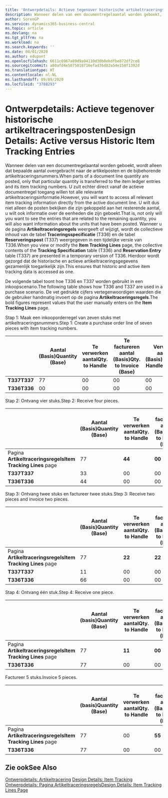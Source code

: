 ```yaml
---
title: 'Ontwerpdetails: Actieve tegenover historische artikeltraceringsposten | Microsoft Docs'
description: Wanneer delen van een documentregelaantal worden geboekt, wordt alleen dat bepaalde aantal overgebracht naar de artikelposten en de bijbehorende artikeltraceringsnummers. U zult echter direct vanaf de actieve documentregel toegang willen tot alle relevante artikeltraceringsinformatie. U wilt dus niet alleen de posten bekijken die zijn gekoppeld aan het resterende aantal, u wilt ook informatie over de eenheden die zijn geboekt. Wanneer u de pagina **Artikeltraceringsregels** weergeeft of wijzigt, wordt de collectieve inhoud van de tabel **Traceringsspecificatie** (T336) en de tabel **Reserveringspost** (T337) weergegeven in een tijdelijke versie van T336. Hierdoor wordt gezorgd dat de historische en actieve artikeltraceringsgegevens gezamenlijk toegankelijk zijn.
author: SorenGP
ms.service: dynamics365-business-central
ms.topic: article
ms.devlang: na
ms.tgt_pltfrm: na
ms.workload: na
ms.search.keywords: ''
ms.date: 04/01/2020
ms.author: edupont
ms.openlocfilehash: 6611c6967a89d9a94110d30b0ebdfbe872df2ce8
ms.sourcegitcommit: a80afd4e5075018716efad76d82a54e158f1392d
ms.translationtype: HT
ms.contentlocale: nl-NL
ms.lasthandoff: 09/09/2020
ms.locfileid: "3788293"
---
```

# <a name="design-details-active-versus-historic-item-tracking-entries"></a><span data-ttu-id="3bc2b-107">Ontwerpdetails: Actieve tegenover historische artikeltraceringsposten</span><span class="sxs-lookup"><span data-stu-id="3bc2b-107">Design Details: Active versus Historic Item Tracking Entries</span></span>
<span data-ttu-id="3bc2b-108">Wanneer delen van een documentregelaantal worden geboekt, wordt alleen dat bepaalde aantal overgebracht naar de artikelposten en de bijbehorende artikeltraceringsnummers.</span><span class="sxs-lookup"><span data-stu-id="3bc2b-108">When parts of a document line quantity are posted, only that particular quantity is transferred to the item ledger entries and its item tracking numbers.</span></span> <span data-ttu-id="3bc2b-109">U zult echter direct vanaf de actieve documentregel toegang willen tot alle relevante artikeltraceringsinformatie.</span><span class="sxs-lookup"><span data-stu-id="3bc2b-109">However, you will want to access all relevant item tracking information directly from the active document line.</span></span> <span data-ttu-id="3bc2b-110">U wilt dus niet alleen de posten bekijken die zijn gekoppeld aan het resterende aantal, u wilt ook informatie over de eenheden die zijn geboekt.</span><span class="sxs-lookup"><span data-stu-id="3bc2b-110">That is, not only will you want to see the entries that are related to the remaining quantity, you will also want information about the units that have been posted.</span></span> <span data-ttu-id="3bc2b-111">Wanneer u de pagina **Artikeltraceringsregels** weergeeft of wijzigt, wordt de collectieve inhoud van de tabel **Traceringsspecificatie** (T336) en de tabel **Reserveringspost** (T337) weergegeven in een tijdelijke versie van T336.</span><span class="sxs-lookup"><span data-stu-id="3bc2b-111">When you view or modify the **Item Tracking Lines** page, the collective contents of the **Tracking Specification** table (T336) and **Reservation Entry** table (T337) are presented in a temporary version of T336.</span></span> <span data-ttu-id="3bc2b-112">Hierdoor wordt gezorgd dat de historische en actieve artikeltraceringsgegevens gezamenlijk toegankelijk zijn.</span><span class="sxs-lookup"><span data-stu-id="3bc2b-112">This ensures that historic and active item tracking data is accessed as one.</span></span>  

 <span data-ttu-id="3bc2b-113">De volgende tabel toont hoe T336 en T337 worden gebruikt in een inkoopscenario.</span><span class="sxs-lookup"><span data-stu-id="3bc2b-113">The following table shows how T336 and T337 are used in a purchase scenario.</span></span> <span data-ttu-id="3bc2b-114">De vet gedrukte cijfers vertegenwoordigen waarden die de gebruiker handmatig invoert op de pagina **Artikeltraceringsregels**.</span><span class="sxs-lookup"><span data-stu-id="3bc2b-114">The bold figures represent values that the user manually enters on the **Item Tracking Lines** page.</span></span>  

 <span data-ttu-id="3bc2b-115">Stap 1: Maak een inkooporderregel van zeven stuks met artikeltraceringsnummers.</span><span class="sxs-lookup"><span data-stu-id="3bc2b-115">Step 1: Create a purchase order line of seven pieces with item tracking numbers.</span></span>  

||<span data-ttu-id="3bc2b-116">**Aantal (Basis)**</span><span class="sxs-lookup"><span data-stu-id="3bc2b-116">**Quantity (Base)**</span></span>|<span data-ttu-id="3bc2b-117">**Te verwerken aantal**</span><span class="sxs-lookup"><span data-stu-id="3bc2b-117">**Qty. to Handle**</span></span>|<span data-ttu-id="3bc2b-118">**Te factureren aantal (Basis)**</span><span class="sxs-lookup"><span data-stu-id="3bc2b-118">**Qty. to Invoice (Base)**</span></span>|<span data-ttu-id="3bc2b-119">**Verwerkt aantal (Basis)**</span><span class="sxs-lookup"><span data-stu-id="3bc2b-119">**Quantity Handled (Base)**</span></span>|<span data-ttu-id="3bc2b-120">**Gefactureerd aantal (Basis)**</span><span class="sxs-lookup"><span data-stu-id="3bc2b-120">**Quantity Invoiced (Base)**</span></span>|  
|-|----------------------------------------------|--------------------------------------------|------------------------------------------------------|-------------------------------------------------------|--------------------------------------------------------|  
|<span data-ttu-id="3bc2b-121">**T337**</span><span class="sxs-lookup"><span data-stu-id="3bc2b-121">**T337**</span></span>|<span data-ttu-id="3bc2b-122">7</span><span class="sxs-lookup"><span data-stu-id="3bc2b-122">7</span></span>|<span data-ttu-id="3bc2b-123">0</span><span class="sxs-lookup"><span data-stu-id="3bc2b-123">0</span></span>|<span data-ttu-id="3bc2b-124">0</span><span class="sxs-lookup"><span data-stu-id="3bc2b-124">0</span></span>|<span data-ttu-id="3bc2b-125">0</span><span class="sxs-lookup"><span data-stu-id="3bc2b-125">0</span></span>|<span data-ttu-id="3bc2b-126">0</span><span class="sxs-lookup"><span data-stu-id="3bc2b-126">0</span></span>|  
|<span data-ttu-id="3bc2b-127">**T336**</span><span class="sxs-lookup"><span data-stu-id="3bc2b-127">**T336**</span></span>|<span data-ttu-id="3bc2b-128">0</span><span class="sxs-lookup"><span data-stu-id="3bc2b-128">0</span></span>|<span data-ttu-id="3bc2b-129">0</span><span class="sxs-lookup"><span data-stu-id="3bc2b-129">0</span></span>|<span data-ttu-id="3bc2b-130">0</span><span class="sxs-lookup"><span data-stu-id="3bc2b-130">0</span></span>|<span data-ttu-id="3bc2b-131">0</span><span class="sxs-lookup"><span data-stu-id="3bc2b-131">0</span></span>|<span data-ttu-id="3bc2b-132">0</span><span class="sxs-lookup"><span data-stu-id="3bc2b-132">0</span></span>|  

 <span data-ttu-id="3bc2b-133">Stap 2: Ontvang vier stuks.</span><span class="sxs-lookup"><span data-stu-id="3bc2b-133">Step 2: Receive four pieces.</span></span>  

||<span data-ttu-id="3bc2b-134">**Aantal (Basis)**</span><span class="sxs-lookup"><span data-stu-id="3bc2b-134">**Quantity (Base)**</span></span>|<span data-ttu-id="3bc2b-135">**Te verwerken aantal**</span><span class="sxs-lookup"><span data-stu-id="3bc2b-135">**Qty. to Handle**</span></span>|<span data-ttu-id="3bc2b-136">**Te factureren aantal (Basis)**</span><span class="sxs-lookup"><span data-stu-id="3bc2b-136">**Qty. to Invoice (Base)**</span></span>|<span data-ttu-id="3bc2b-137">**Verwerkt aantal (Basis)**</span><span class="sxs-lookup"><span data-stu-id="3bc2b-137">**Quantity Handled (Base)**</span></span>|<span data-ttu-id="3bc2b-138">**Gefactureerd aantal (Basis)**</span><span class="sxs-lookup"><span data-stu-id="3bc2b-138">**Quantity Invoiced (Base)**</span></span>|  
|-|----------------------------------------------|--------------------------------------------|------------------------------------------------------|-------------------------------------------------------|--------------------------------------------------------|  
|<span data-ttu-id="3bc2b-139">Pagina **Artikeltraceringsregels**</span><span class="sxs-lookup"><span data-stu-id="3bc2b-139">**Item Tracking Lines** page</span></span>|<span data-ttu-id="3bc2b-140">7</span><span class="sxs-lookup"><span data-stu-id="3bc2b-140">7</span></span>|<span data-ttu-id="3bc2b-141">**4**</span><span class="sxs-lookup"><span data-stu-id="3bc2b-141">**4**</span></span>|<span data-ttu-id="3bc2b-142">**0**</span><span class="sxs-lookup"><span data-stu-id="3bc2b-142">**0**</span></span>|<span data-ttu-id="3bc2b-143">0</span><span class="sxs-lookup"><span data-stu-id="3bc2b-143">0</span></span>|<span data-ttu-id="3bc2b-144">0</span><span class="sxs-lookup"><span data-stu-id="3bc2b-144">0</span></span>|  
|<span data-ttu-id="3bc2b-145">**T337**</span><span class="sxs-lookup"><span data-stu-id="3bc2b-145">**T337**</span></span>|<span data-ttu-id="3bc2b-146">3</span><span class="sxs-lookup"><span data-stu-id="3bc2b-146">3</span></span>|<span data-ttu-id="3bc2b-147">0</span><span class="sxs-lookup"><span data-stu-id="3bc2b-147">0</span></span>|<span data-ttu-id="3bc2b-148">0</span><span class="sxs-lookup"><span data-stu-id="3bc2b-148">0</span></span>|<span data-ttu-id="3bc2b-149">0</span><span class="sxs-lookup"><span data-stu-id="3bc2b-149">0</span></span>|<span data-ttu-id="3bc2b-150">0</span><span class="sxs-lookup"><span data-stu-id="3bc2b-150">0</span></span>|  
|<span data-ttu-id="3bc2b-151">**T336**</span><span class="sxs-lookup"><span data-stu-id="3bc2b-151">**T336**</span></span>|<span data-ttu-id="3bc2b-152">4</span><span class="sxs-lookup"><span data-stu-id="3bc2b-152">4</span></span>|<span data-ttu-id="3bc2b-153">0</span><span class="sxs-lookup"><span data-stu-id="3bc2b-153">0</span></span>|<span data-ttu-id="3bc2b-154">0</span><span class="sxs-lookup"><span data-stu-id="3bc2b-154">0</span></span>|<span data-ttu-id="3bc2b-155">4</span><span class="sxs-lookup"><span data-stu-id="3bc2b-155">4</span></span>|<span data-ttu-id="3bc2b-156">0</span><span class="sxs-lookup"><span data-stu-id="3bc2b-156">0</span></span>|  

 <span data-ttu-id="3bc2b-157">Stap 3: Ontvang twee stuks en factureer twee stuks.</span><span class="sxs-lookup"><span data-stu-id="3bc2b-157">Step 3: Receive two pieces and invoice two pieces.</span></span>  

||<span data-ttu-id="3bc2b-158">**Aantal (Basis)**</span><span class="sxs-lookup"><span data-stu-id="3bc2b-158">**Quantity (Base)**</span></span>|<span data-ttu-id="3bc2b-159">**Te verwerken aantal**</span><span class="sxs-lookup"><span data-stu-id="3bc2b-159">**Qty. to Handle**</span></span>|<span data-ttu-id="3bc2b-160">**Te factureren aantal (Basis)**</span><span class="sxs-lookup"><span data-stu-id="3bc2b-160">**Qty. to Invoice (Base)**</span></span>|<span data-ttu-id="3bc2b-161">**Verwerkt aantal (Basis)**</span><span class="sxs-lookup"><span data-stu-id="3bc2b-161">**Quantity Handled (Base)**</span></span>|<span data-ttu-id="3bc2b-162">**Gefactureerd aantal (Basis)**</span><span class="sxs-lookup"><span data-stu-id="3bc2b-162">**Quantity Invoiced (Base)**</span></span>|  
|-|----------------------------------------------|--------------------------------------------|------------------------------------------------------|-------------------------------------------------------|--------------------------------------------------------|  
|<span data-ttu-id="3bc2b-163">Pagina **Artikeltraceringsregels**</span><span class="sxs-lookup"><span data-stu-id="3bc2b-163">**Item Tracking Lines** page</span></span>|<span data-ttu-id="3bc2b-164">7</span><span class="sxs-lookup"><span data-stu-id="3bc2b-164">7</span></span>|<span data-ttu-id="3bc2b-165">**2**</span><span class="sxs-lookup"><span data-stu-id="3bc2b-165">**2**</span></span>|<span data-ttu-id="3bc2b-166">**2**</span><span class="sxs-lookup"><span data-stu-id="3bc2b-166">**2**</span></span>|<span data-ttu-id="3bc2b-167">4</span><span class="sxs-lookup"><span data-stu-id="3bc2b-167">4</span></span>|<span data-ttu-id="3bc2b-168">0</span><span class="sxs-lookup"><span data-stu-id="3bc2b-168">0</span></span>|  
|<span data-ttu-id="3bc2b-169">**T337**</span><span class="sxs-lookup"><span data-stu-id="3bc2b-169">**T337**</span></span>|<span data-ttu-id="3bc2b-170">1</span><span class="sxs-lookup"><span data-stu-id="3bc2b-170">1</span></span>|<span data-ttu-id="3bc2b-171">0</span><span class="sxs-lookup"><span data-stu-id="3bc2b-171">0</span></span>|<span data-ttu-id="3bc2b-172">0</span><span class="sxs-lookup"><span data-stu-id="3bc2b-172">0</span></span>|<span data-ttu-id="3bc2b-173">0</span><span class="sxs-lookup"><span data-stu-id="3bc2b-173">0</span></span>|<span data-ttu-id="3bc2b-174">0</span><span class="sxs-lookup"><span data-stu-id="3bc2b-174">0</span></span>|  
|<span data-ttu-id="3bc2b-175">**T336**</span><span class="sxs-lookup"><span data-stu-id="3bc2b-175">**T336**</span></span>|<span data-ttu-id="3bc2b-176">6</span><span class="sxs-lookup"><span data-stu-id="3bc2b-176">6</span></span>|<span data-ttu-id="3bc2b-177">0</span><span class="sxs-lookup"><span data-stu-id="3bc2b-177">0</span></span>|<span data-ttu-id="3bc2b-178">0</span><span class="sxs-lookup"><span data-stu-id="3bc2b-178">0</span></span>|<span data-ttu-id="3bc2b-179">6</span><span class="sxs-lookup"><span data-stu-id="3bc2b-179">6</span></span>|<span data-ttu-id="3bc2b-180">2</span><span class="sxs-lookup"><span data-stu-id="3bc2b-180">2</span></span>|  

 <span data-ttu-id="3bc2b-181">Stap 4: Ontvang één stuk.</span><span class="sxs-lookup"><span data-stu-id="3bc2b-181">Step 4: Receive one piece.</span></span>  

||<span data-ttu-id="3bc2b-182">**Aantal (basis)**</span><span class="sxs-lookup"><span data-stu-id="3bc2b-182">**Quantity (Base)**</span></span>|<span data-ttu-id="3bc2b-183">**Te verwerken aantal**</span><span class="sxs-lookup"><span data-stu-id="3bc2b-183">**Qty. to Handle**</span></span>|<span data-ttu-id="3bc2b-184">**Te factureren aantal (Basis)**</span><span class="sxs-lookup"><span data-stu-id="3bc2b-184">**Qty. to Invoice (Base)**</span></span>|<span data-ttu-id="3bc2b-185">**Verwerkt aantal (Basis)**</span><span class="sxs-lookup"><span data-stu-id="3bc2b-185">**Quantity Handled (Base)**</span></span>|<span data-ttu-id="3bc2b-186">**Gefactureerd aantal (Basis)**</span><span class="sxs-lookup"><span data-stu-id="3bc2b-186">**Quantity Invoiced (Base)**</span></span>|  
|-|----------------------------------------------|--------------------------------------------|------------------------------------------------------|-------------------------------------------------------|--------------------------------------------------------|  
|<span data-ttu-id="3bc2b-187">Pagina **Artikeltraceringsregels**</span><span class="sxs-lookup"><span data-stu-id="3bc2b-187">**Item Tracking Lines** page</span></span>|<span data-ttu-id="3bc2b-188">7</span><span class="sxs-lookup"><span data-stu-id="3bc2b-188">7</span></span>|<span data-ttu-id="3bc2b-189">**1**</span><span class="sxs-lookup"><span data-stu-id="3bc2b-189">**1**</span></span>|<span data-ttu-id="3bc2b-190">**0**</span><span class="sxs-lookup"><span data-stu-id="3bc2b-190">**0**</span></span>|<span data-ttu-id="3bc2b-191">6</span><span class="sxs-lookup"><span data-stu-id="3bc2b-191">6</span></span>|<span data-ttu-id="3bc2b-192">2</span><span class="sxs-lookup"><span data-stu-id="3bc2b-192">2</span></span>|  
|<span data-ttu-id="3bc2b-193">**T336**</span><span class="sxs-lookup"><span data-stu-id="3bc2b-193">**T336**</span></span>|<span data-ttu-id="3bc2b-194">7</span><span class="sxs-lookup"><span data-stu-id="3bc2b-194">7</span></span>|<span data-ttu-id="3bc2b-195">0</span><span class="sxs-lookup"><span data-stu-id="3bc2b-195">0</span></span>|<span data-ttu-id="3bc2b-196">0</span><span class="sxs-lookup"><span data-stu-id="3bc2b-196">0</span></span>|<span data-ttu-id="3bc2b-197">7</span><span class="sxs-lookup"><span data-stu-id="3bc2b-197">7</span></span>|<span data-ttu-id="3bc2b-198">2</span><span class="sxs-lookup"><span data-stu-id="3bc2b-198">2</span></span>|  

 <span data-ttu-id="3bc2b-199">Factureer 5 stuks.</span><span class="sxs-lookup"><span data-stu-id="3bc2b-199">Invoice 5 pieces.</span></span>  

||<span data-ttu-id="3bc2b-200">**Aantal (basis)**</span><span class="sxs-lookup"><span data-stu-id="3bc2b-200">**Quantity (Base)**</span></span>|<span data-ttu-id="3bc2b-201">**Te verwerken aantal**</span><span class="sxs-lookup"><span data-stu-id="3bc2b-201">**Qty. to Handle**</span></span>|<span data-ttu-id="3bc2b-202">**Te factureren aantal (Basis)**</span><span class="sxs-lookup"><span data-stu-id="3bc2b-202">**Qty. to Invoice (Base)**</span></span>|<span data-ttu-id="3bc2b-203">**Verwerkt aantal (Basis)**</span><span class="sxs-lookup"><span data-stu-id="3bc2b-203">**Quantity Handled (Base)**</span></span>|<span data-ttu-id="3bc2b-204">**Gefactureerd aantal (Basis)**</span><span class="sxs-lookup"><span data-stu-id="3bc2b-204">**Quantity Invoiced (Base)**</span></span>|  
|-|----------------------------------------------|--------------------------------------------|------------------------------------------------------|-------------------------------------------------------|--------------------------------------------------------|  
|<span data-ttu-id="3bc2b-205">Pagina **Artikeltraceringsregels**</span><span class="sxs-lookup"><span data-stu-id="3bc2b-205">**Item Tracking Lines** page</span></span>|<span data-ttu-id="3bc2b-206">7</span><span class="sxs-lookup"><span data-stu-id="3bc2b-206">7</span></span>|<span data-ttu-id="3bc2b-207">0</span><span class="sxs-lookup"><span data-stu-id="3bc2b-207">0</span></span>|<span data-ttu-id="3bc2b-208">**5**</span><span class="sxs-lookup"><span data-stu-id="3bc2b-208">**5**</span></span>|<span data-ttu-id="3bc2b-209">7</span><span class="sxs-lookup"><span data-stu-id="3bc2b-209">7</span></span>|<span data-ttu-id="3bc2b-210">2</span><span class="sxs-lookup"><span data-stu-id="3bc2b-210">2</span></span>|  
|<span data-ttu-id="3bc2b-211">**T336**</span><span class="sxs-lookup"><span data-stu-id="3bc2b-211">**T336**</span></span>|<span data-ttu-id="3bc2b-212">7</span><span class="sxs-lookup"><span data-stu-id="3bc2b-212">7</span></span>|<span data-ttu-id="3bc2b-213">0</span><span class="sxs-lookup"><span data-stu-id="3bc2b-213">0</span></span>|<span data-ttu-id="3bc2b-214">0</span><span class="sxs-lookup"><span data-stu-id="3bc2b-214">0</span></span>|<span data-ttu-id="3bc2b-215">7</span><span class="sxs-lookup"><span data-stu-id="3bc2b-215">7</span></span>|<span data-ttu-id="3bc2b-216">7</span><span class="sxs-lookup"><span data-stu-id="3bc2b-216">7</span></span>|  

## <a name="see-also"></a><span data-ttu-id="3bc2b-217">Zie ook</span><span class="sxs-lookup"><span data-stu-id="3bc2b-217">See Also</span></span>  
 <span data-ttu-id="3bc2b-218">[Ontwerpdetails: Artikeltracering](design-details-item-tracking.md) </span><span class="sxs-lookup"><span data-stu-id="3bc2b-218">[Design Details: Item Tracking](design-details-item-tracking.md) </span></span>  
 [<span data-ttu-id="3bc2b-219">Ontwerpdetails: Pagina Artikeltraceringsregels</span><span class="sxs-lookup"><span data-stu-id="3bc2b-219">Design Details: Item Tracking Lines Page</span></span>](design-details-item-tracking-lines-window.md)
